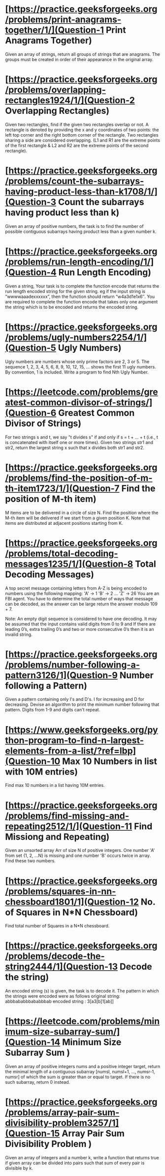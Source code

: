 # [https://practice.geeksforgeeks.org/problems/print-anagrams-together/1/](Question-1  Print Anagrams Together)

Given an array of strings, return all groups of strings that are anagrams. The groups must be created in order of their appearance in the original array.

# [https://practice.geeksforgeeks.org/problems/overlapping-rectangles1924/1/](Question-2 Overlapping Rectangles)

Given two rectangles, find if the given two rectangles overlap or not. A rectangle is denoted by providing the x and y coordinates of two points: the left top corner and the right bottom corner of the rectangle. Two rectangles sharing a side are considered overlapping. (L1 and R1 are the extreme points of the first rectangle & L2 and R2 are the extreme points of the second rectangle).

# [https://practice.geeksforgeeks.org/problems/count-the-subarrays-having-product-less-than-k1708/1/](Question-3 Count the subarrays having product less than k)

Given an array of positive numbers, the task is to find the number of possible contiguous subarrays having product less than a given number k.

# [https://practice.geeksforgeeks.org/problems/run-length-encoding/1/](Question-4 Run Length Encoding)

Given a string, Your task is to  complete the function encode that returns the run length encoded string for the given string.
eg if the input string is “wwwwaaadexxxxxx”, then the function should return “w4a3d1e1x6″.
You are required to complete the function encode that takes only one argument the string which is to be encoded and returns the encoded string.

# [https://practice.geeksforgeeks.org/problems/ugly-numbers2254/1/](Question-5 Ugly Numbers)

Ugly numbers are numbers whose only prime factors are 2, 3 or 5. The sequence 1, 2, 3, 4, 5, 6, 8, 9, 10, 12, 15, … shows the first 11 ugly numbers. By convention, 1 is included. Write a program to find Nth Ugly Number.

# [https://leetcode.com/problems/greatest-common-divisor-of-strings/](Question-6 Greatest Common Divisor of Strings)

For two strings s and t, we say "t divides s" if and only if s = t + ... + t (i.e., t is concatenated with itself one or more times).
Given two strings str1 and str2, return the largest string x such that x divides both str1 and str2.

# [https://practice.geeksforgeeks.org/problems/find-the-position-of-m-th-item1723/1/](Question-7 Find the position of M-th item)

M items are to be delivered in a circle of size N. Find the position where the M-th item will be delivered if we start from a given position K. Note that items are distributed at adjacent positions starting from K.

# [https://practice.geeksforgeeks.org/problems/total-decoding-messages1235/1/](Question-8 Total Decoding Messages)

A top secret message containing letters from A-Z is being encoded to numbers using the following mapping:
'A' -> 1
'B' -> 2
...
'Z' -> 26
You are an FBI agent. You have to determine the total number of ways that message can be decoded, as the answer can be large return the answer modulo 109 + 7.

Note: An empty digit sequence is considered to have one decoding. It may be assumed that the input contains valid digits from 0 to 9 and If there are leading 0’s, extra trailing 0’s and two or more consecutive 0’s then it is an invalid string.

# [https://practice.geeksforgeeks.org/problems/number-following-a-pattern3126/1](Question-9 Number following a Pattern)

Given a pattern containing only I's and D's. I for increasing and D for decreasing.
Devise an algorithm to print the minimum number following that pattern. Digits from 1-9 and digits can't repeat.

# [https://www.geeksforgeeks.org/python-program-to-find-n-largest-elements-from-a-list/?ref=lbp](Question-10 Max 10 Numbers in list with 10M entries)

Find max 10 numbers in a list having 10M entries.

# [https://practice.geeksforgeeks.org/problems/find-missing-and-repeating2512/1/](Question-11 Find Missiong and Repeating)

Given an unsorted array Arr of size N of positive integers. One number 'A' from set {1, 2, …N} is missing and one number 'B' occurs twice in array. Find these two numbers.

# [https://practice.geeksforgeeks.org/problems/squares-in-nn-chessboard1801/1](Question-12 No. of Squares in N*N Chessboard)

Find total number of Squares in a N*N chessboard.

# [https://practice.geeksforgeeks.org/problems/decode-the-string2444/1](Question-13 Decode the string)

An encoded string (s) is given, the task is to decode it. The pattern in which the strings were encoded were as follows
original string: abbbababbbababbbab 
encoded string : 3[a3[b]1[ab]]

# [https://leetcode.com/problems/minimum-size-subarray-sum/](Question-14 Minimum Size Subarray Sum )

Given an array of positive integers nums and a positive integer target, return the minimal length of a contiguous subarray [numsl, numsl+1, ..., numsr-1, numsr] of which the sum is greater than or equal to target. If there is no such subarray, return 0 instead.

# [https://practice.geeksforgeeks.org/problems/array-pair-sum-divisibility-problem3257/1](Question-15 Array Pair Sum Divisibility Problem )

Given an array of integers and a number k, write a function that returns true if given array can be divided into pairs such that sum of every pair is divisible by k.